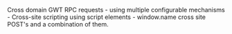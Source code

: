 Cross domain GWT RPC requests - using multiple configurable mechanisms -
Cross-site scripting using script elements -
window.name cross site POST's
and a combination of them.